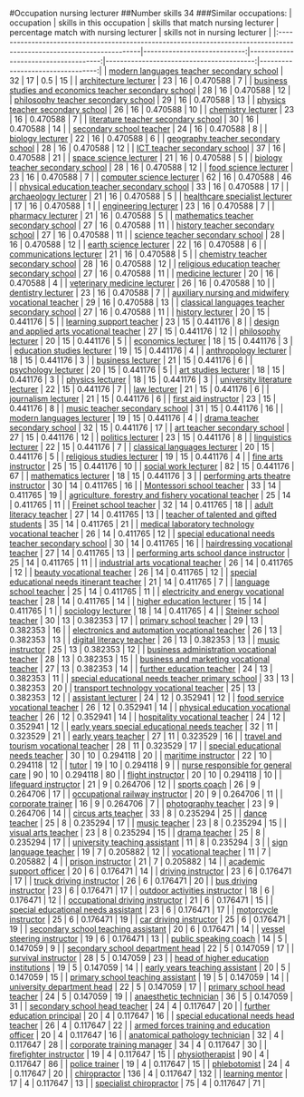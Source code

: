 #Occupation nursing lecturer
##Number skills 34
###Similar occupations:
| occupation                                                                                                            |   skills in this occupation |   skills that match nursing lecturer |   percentage match with nursing lecturer |   skills not in nursing lecturer |
|:----------------------------------------------------------------------------------------------------------------------|----------------------------:|-------------------------------------:|-----------------------------------------:|---------------------------------:|
| [modern languages teacher secondary school](modern_languages_teacher_secondary_school.md)                             |                          32 |                                   17 |                                 0.5      |                               15 |
| [architecture lecturer](architecture_lecturer.md)                                                                     |                          23 |                                   16 |                                 0.470588 |                                7 |
| [business studies and economics teacher secondary school](business_studies_and_economics_teacher_secondary_school.md) |                          28 |                                   16 |                                 0.470588 |                               12 |
| [philosophy teacher secondary school](philosophy_teacher_secondary_school.md)                                         |                          29 |                                   16 |                                 0.470588 |                               13 |
| [physics teacher secondary school](physics_teacher_secondary_school.md)                                               |                          26 |                                   16 |                                 0.470588 |                               10 |
| [chemistry lecturer](chemistry_lecturer.md)                                                                           |                          23 |                                   16 |                                 0.470588 |                                7 |
| [literature teacher secondary school](literature_teacher_secondary_school.md)                                         |                          30 |                                   16 |                                 0.470588 |                               14 |
| [secondary school teacher](secondary_school_teacher.md)                                                               |                          24 |                                   16 |                                 0.470588 |                                8 |
| [biology lecturer](biology_lecturer.md)                                                                               |                          22 |                                   16 |                                 0.470588 |                                6 |
| [geography teacher secondary school](geography_teacher_secondary_school.md)                                           |                          28 |                                   16 |                                 0.470588 |                               12 |
| [ICT teacher secondary school](ICT_teacher_secondary_school.md)                                                       |                          37 |                                   16 |                                 0.470588 |                               21 |
| [space science lecturer](space_science_lecturer.md)                                                                   |                          21 |                                   16 |                                 0.470588 |                                5 |
| [biology teacher secondary school](biology_teacher_secondary_school.md)                                               |                          28 |                                   16 |                                 0.470588 |                               12 |
| [food science lecturer](food_science_lecturer.md)                                                                     |                          23 |                                   16 |                                 0.470588 |                                7 |
| [computer science lecturer](computer_science_lecturer.md)                                                             |                          62 |                                   16 |                                 0.470588 |                               46 |
| [physical education teacher secondary school](physical_education_teacher_secondary_school.md)                         |                          33 |                                   16 |                                 0.470588 |                               17 |
| [archaeology lecturer](archaeology_lecturer.md)                                                                       |                          21 |                                   16 |                                 0.470588 |                                5 |
| [healthcare specialist lecturer](healthcare_specialist_lecturer.md)                                                   |                          17 |                                   16 |                                 0.470588 |                                1 |
| [engineering lecturer](engineering_lecturer.md)                                                                       |                          23 |                                   16 |                                 0.470588 |                                7 |
| [pharmacy lecturer](pharmacy_lecturer.md)                                                                             |                          21 |                                   16 |                                 0.470588 |                                5 |
| [mathematics teacher secondary school](mathematics_teacher_secondary_school.md)                                       |                          27 |                                   16 |                                 0.470588 |                               11 |
| [history teacher secondary school](history_teacher_secondary_school.md)                                               |                          27 |                                   16 |                                 0.470588 |                               11 |
| [science teacher secondary school](science_teacher_secondary_school.md)                                               |                          28 |                                   16 |                                 0.470588 |                               12 |
| [earth science lecturer](earth_science_lecturer.md)                                                                   |                          22 |                                   16 |                                 0.470588 |                                6 |
| [communications lecturer](communications_lecturer.md)                                                                 |                          21 |                                   16 |                                 0.470588 |                                5 |
| [chemistry teacher secondary school](chemistry_teacher_secondary_school.md)                                           |                          28 |                                   16 |                                 0.470588 |                               12 |
| [religious education teacher secondary school](religious_education_teacher_secondary_school.md)                       |                          27 |                                   16 |                                 0.470588 |                               11 |
| [medicine lecturer](medicine_lecturer.md)                                                                             |                          20 |                                   16 |                                 0.470588 |                                4 |
| [veterinary medicine lecturer](veterinary_medicine_lecturer.md)                                                       |                          26 |                                   16 |                                 0.470588 |                               10 |
| [dentistry lecturer](dentistry_lecturer.md)                                                                           |                          23 |                                   16 |                                 0.470588 |                                7 |
| [auxiliary nursing and midwifery vocational teacher](auxiliary_nursing_and_midwifery_vocational_teacher.md)           |                          29 |                                   16 |                                 0.470588 |                               13 |
| [classical languages teacher secondary school](classical_languages_teacher_secondary_school.md)                       |                          27 |                                   16 |                                 0.470588 |                               11 |
| [history lecturer](history_lecturer.md)                                                                               |                          20 |                                   15 |                                 0.441176 |                                5 |
| [learning support teacher](learning_support_teacher.md)                                                               |                          23 |                                   15 |                                 0.441176 |                                8 |
| [design and applied arts vocational teacher](design_and_applied_arts_vocational_teacher.md)                           |                          27 |                                   15 |                                 0.441176 |                               12 |
| [philosophy lecturer](philosophy_lecturer.md)                                                                         |                          20 |                                   15 |                                 0.441176 |                                5 |
| [economics lecturer](economics_lecturer.md)                                                                           |                          18 |                                   15 |                                 0.441176 |                                3 |
| [education studies lecturer](education_studies_lecturer.md)                                                           |                          19 |                                   15 |                                 0.441176 |                                4 |
| [anthropology lecturer](anthropology_lecturer.md)                                                                     |                          18 |                                   15 |                                 0.441176 |                                3 |
| [business lecturer](business_lecturer.md)                                                                             |                          21 |                                   15 |                                 0.441176 |                                6 |
| [psychology lecturer](psychology_lecturer.md)                                                                         |                          20 |                                   15 |                                 0.441176 |                                5 |
| [art studies lecturer](art_studies_lecturer.md)                                                                       |                          18 |                                   15 |                                 0.441176 |                                3 |
| [physics lecturer](physics_lecturer.md)                                                                               |                          18 |                                   15 |                                 0.441176 |                                3 |
| [university literature lecturer](university_literature_lecturer.md)                                                   |                          22 |                                   15 |                                 0.441176 |                                7 |
| [law lecturer](law_lecturer.md)                                                                                       |                          21 |                                   15 |                                 0.441176 |                                6 |
| [journalism lecturer](journalism_lecturer.md)                                                                         |                          21 |                                   15 |                                 0.441176 |                                6 |
| [first aid instructor](first_aid_instructor.md)                                                                       |                          23 |                                   15 |                                 0.441176 |                                8 |
| [music teacher secondary school](music_teacher_secondary_school.md)                                                   |                          31 |                                   15 |                                 0.441176 |                               16 |
| [modern languages lecturer](modern_languages_lecturer.md)                                                             |                          19 |                                   15 |                                 0.441176 |                                4 |
| [drama teacher secondary school](drama_teacher_secondary_school.md)                                                   |                          32 |                                   15 |                                 0.441176 |                               17 |
| [art teacher secondary school](art_teacher_secondary_school.md)                                                       |                          27 |                                   15 |                                 0.441176 |                               12 |
| [politics lecturer](politics_lecturer.md)                                                                             |                          23 |                                   15 |                                 0.441176 |                                8 |
| [linguistics lecturer](linguistics_lecturer.md)                                                                       |                          22 |                                   15 |                                 0.441176 |                                7 |
| [classical languages lecturer](classical_languages_lecturer.md)                                                       |                          20 |                                   15 |                                 0.441176 |                                5 |
| [religious studies lecturer](religious_studies_lecturer.md)                                                           |                          19 |                                   15 |                                 0.441176 |                                4 |
| [fine arts instructor](fine_arts_instructor.md)                                                                       |                          25 |                                   15 |                                 0.441176 |                               10 |
| [social work lecturer](social_work_lecturer.md)                                                                       |                          82 |                                   15 |                                 0.441176 |                               67 |
| [mathematics lecturer](mathematics_lecturer.md)                                                                       |                          18 |                                   15 |                                 0.441176 |                                3 |
| [performing arts theatre instructor](performing_arts_theatre_instructor.md)                                           |                          30 |                                   14 |                                 0.411765 |                               16 |
| [Montessori school teacher](Montessori_school_teacher.md)                                                             |                          33 |                                   14 |                                 0.411765 |                               19 |
| [agriculture, forestry and fishery vocational teacher](agriculture,_forestry_and_fishery_vocational_teacher.md)       |                          25 |                                   14 |                                 0.411765 |                               11 |
| [Freinet school teacher](Freinet_school_teacher.md)                                                                   |                          32 |                                   14 |                                 0.411765 |                               18 |
| [adult literacy teacher](adult_literacy_teacher.md)                                                                   |                          27 |                                   14 |                                 0.411765 |                               13 |
| [teacher of talented and gifted students](teacher_of_talented_and_gifted_students.md)                                 |                          35 |                                   14 |                                 0.411765 |                               21 |
| [medical laboratory technology vocational teacher](medical_laboratory_technology_vocational_teacher.md)               |                          26 |                                   14 |                                 0.411765 |                               12 |
| [special educational needs teacher secondary school](special_educational_needs_teacher_secondary_school.md)           |                          30 |                                   14 |                                 0.411765 |                               16 |
| [hairdressing vocational teacher](hairdressing_vocational_teacher.md)                                                 |                          27 |                                   14 |                                 0.411765 |                               13 |
| [performing arts school dance instructor](performing_arts_school_dance_instructor.md)                                 |                          25 |                                   14 |                                 0.411765 |                               11 |
| [industrial arts vocational teacher](industrial_arts_vocational_teacher.md)                                           |                          26 |                                   14 |                                 0.411765 |                               12 |
| [beauty vocational teacher](beauty_vocational_teacher.md)                                                             |                          26 |                                   14 |                                 0.411765 |                               12 |
| [special educational needs itinerant teacher](special_educational_needs_itinerant_teacher.md)                         |                          21 |                                   14 |                                 0.411765 |                                7 |
| [language school teacher](language_school_teacher.md)                                                                 |                          25 |                                   14 |                                 0.411765 |                               11 |
| [electricity and energy vocational teacher](electricity_and_energy_vocational_teacher.md)                             |                          28 |                                   14 |                                 0.411765 |                               14 |
| [higher education lecturer](higher_education_lecturer.md)                                                             |                          15 |                                   14 |                                 0.411765 |                                1 |
| [sociology lecturer](sociology_lecturer.md)                                                                           |                          18 |                                   14 |                                 0.411765 |                                4 |
| [Steiner school teacher](Steiner_school_teacher.md)                                                                   |                          30 |                                   13 |                                 0.382353 |                               17 |
| [primary school teacher](primary_school_teacher.md)                                                                   |                          29 |                                   13 |                                 0.382353 |                               16 |
| [electronics and automation vocational teacher](electronics_and_automation_vocational_teacher.md)                     |                          26 |                                   13 |                                 0.382353 |                               13 |
| [digital literacy teacher](digital_literacy_teacher.md)                                                               |                          26 |                                   13 |                                 0.382353 |                               13 |
| [music instructor](music_instructor.md)                                                                               |                          25 |                                   13 |                                 0.382353 |                               12 |
| [business administration vocational teacher](business_administration_vocational_teacher.md)                           |                          28 |                                   13 |                                 0.382353 |                               15 |
| [business and marketing vocational teacher](business_and_marketing_vocational_teacher.md)                             |                          27 |                                   13 |                                 0.382353 |                               14 |
| [further education teacher](further_education_teacher.md)                                                             |                          24 |                                   13 |                                 0.382353 |                               11 |
| [special educational needs teacher primary school](special_educational_needs_teacher_primary_school.md)               |                          33 |                                   13 |                                 0.382353 |                               20 |
| [transport technology vocational teacher](transport_technology_vocational_teacher.md)                                 |                          25 |                                   13 |                                 0.382353 |                               12 |
| [assistant lecturer](assistant_lecturer.md)                                                                           |                          24 |                                   12 |                                 0.352941 |                               12 |
| [food service vocational teacher](food_service_vocational_teacher.md)                                                 |                          26 |                                   12 |                                 0.352941 |                               14 |
| [physical education vocational teacher](physical_education_vocational_teacher.md)                                     |                          26 |                                   12 |                                 0.352941 |                               14 |
| [hospitality vocational teacher](hospitality_vocational_teacher.md)                                                   |                          24 |                                   12 |                                 0.352941 |                               12 |
| [early years special educational needs teacher](early_years_special_educational_needs_teacher.md)                     |                          32 |                                   11 |                                 0.323529 |                               21 |
| [early years teacher](early_years_teacher.md)                                                                         |                          27 |                                   11 |                                 0.323529 |                               16 |
| [travel and tourism vocational teacher](travel_and_tourism_vocational_teacher.md)                                     |                          28 |                                   11 |                                 0.323529 |                               17 |
| [special educational needs teacher](special_educational_needs_teacher.md)                                             |                          30 |                                   10 |                                 0.294118 |                               20 |
| [maritime instructor](maritime_instructor.md)                                                                         |                          22 |                                   10 |                                 0.294118 |                               12 |
| [tutor](tutor.md)                                                                                                     |                          19 |                                   10 |                                 0.294118 |                                9 |
| [nurse responsible for general care](nurse_responsible_for_general_care.md)                                           |                          90 |                                   10 |                                 0.294118 |                               80 |
| [flight instructor](flight_instructor.md)                                                                             |                          20 |                                   10 |                                 0.294118 |                               10 |
| [lifeguard instructor](lifeguard_instructor.md)                                                                       |                          21 |                                    9 |                                 0.264706 |                               12 |
| [sports coach](sports_coach.md)                                                                                       |                          26 |                                    9 |                                 0.264706 |                               17 |
| [occupational railway instructor](occupational_railway_instructor.md)                                                 |                          20 |                                    9 |                                 0.264706 |                               11 |
| [corporate trainer](corporate_trainer.md)                                                                             |                          16 |                                    9 |                                 0.264706 |                                7 |
| [photography teacher](photography_teacher.md)                                                                         |                          23 |                                    9 |                                 0.264706 |                               14 |
| [circus arts teacher](circus_arts_teacher.md)                                                                         |                          33 |                                    8 |                                 0.235294 |                               25 |
| [dance teacher](dance_teacher.md)                                                                                     |                          25 |                                    8 |                                 0.235294 |                               17 |
| [music teacher](music_teacher.md)                                                                                     |                          23 |                                    8 |                                 0.235294 |                               15 |
| [visual arts teacher](visual_arts_teacher.md)                                                                         |                          23 |                                    8 |                                 0.235294 |                               15 |
| [drama teacher](drama_teacher.md)                                                                                     |                          25 |                                    8 |                                 0.235294 |                               17 |
| [university teaching assistant](university_teaching_assistant.md)                                                     |                          11 |                                    8 |                                 0.235294 |                                3 |
| [sign language teacher](sign_language_teacher.md)                                                                     |                          19 |                                    7 |                                 0.205882 |                               12 |
| [vocational teacher](vocational_teacher.md)                                                                           |                          11 |                                    7 |                                 0.205882 |                                4 |
| [prison instructor](prison_instructor.md)                                                                             |                          21 |                                    7 |                                 0.205882 |                               14 |
| [academic support officer](academic_support_officer.md)                                                               |                          20 |                                    6 |                                 0.176471 |                               14 |
| [driving instructor](driving_instructor.md)                                                                           |                          23 |                                    6 |                                 0.176471 |                               17 |
| [truck driving instructor](truck_driving_instructor.md)                                                               |                          26 |                                    6 |                                 0.176471 |                               20 |
| [bus driving instructor](bus_driving_instructor.md)                                                                   |                          23 |                                    6 |                                 0.176471 |                               17 |
| [outdoor activities instructor](outdoor_activities_instructor.md)                                                     |                          18 |                                    6 |                                 0.176471 |                               12 |
| [occupational driving instructor](occupational_driving_instructor.md)                                                 |                          21 |                                    6 |                                 0.176471 |                               15 |
| [special educational needs assistant](special_educational_needs_assistant.md)                                         |                          23 |                                    6 |                                 0.176471 |                               17 |
| [motorcycle instructor](motorcycle_instructor.md)                                                                     |                          25 |                                    6 |                                 0.176471 |                               19 |
| [car driving instructor](car_driving_instructor.md)                                                                   |                          25 |                                    6 |                                 0.176471 |                               19 |
| [secondary school teaching assistant](secondary_school_teaching_assistant.md)                                         |                          20 |                                    6 |                                 0.176471 |                               14 |
| [vessel steering instructor](vessel_steering_instructor.md)                                                           |                          19 |                                    6 |                                 0.176471 |                               13 |
| [public speaking coach](public_speaking_coach.md)                                                                     |                          14 |                                    5 |                                 0.147059 |                                9 |
| [secondary school department head](secondary_school_department_head.md)                                               |                          22 |                                    5 |                                 0.147059 |                               17 |
| [survival instructor](survival_instructor.md)                                                                         |                          28 |                                    5 |                                 0.147059 |                               23 |
| [head of higher education institutions](head_of_higher_education_institutions.md)                                     |                          19 |                                    5 |                                 0.147059 |                               14 |
| [early years teaching assistant](early_years_teaching_assistant.md)                                                   |                          20 |                                    5 |                                 0.147059 |                               15 |
| [primary school teaching assistant](primary_school_teaching_assistant.md)                                             |                          19 |                                    5 |                                 0.147059 |                               14 |
| [university department head](university_department_head.md)                                                           |                          22 |                                    5 |                                 0.147059 |                               17 |
| [primary school head teacher](primary_school_head_teacher.md)                                                         |                          24 |                                    5 |                                 0.147059 |                               19 |
| [anaesthetic technician](anaesthetic_technician.md)                                                                   |                          36 |                                    5 |                                 0.147059 |                               31 |
| [secondary school head teacher](secondary_school_head_teacher.md)                                                     |                          24 |                                    4 |                                 0.117647 |                               20 |
| [further education principal](further_education_principal.md)                                                         |                          20 |                                    4 |                                 0.117647 |                               16 |
| [special educational needs head teacher](special_educational_needs_head_teacher.md)                                   |                          26 |                                    4 |                                 0.117647 |                               22 |
| [armed forces training and education officer](armed_forces_training_and_education_officer.md)                         |                          20 |                                    4 |                                 0.117647 |                               16 |
| [anatomical pathology technician](anatomical_pathology_technician.md)                                                 |                          32 |                                    4 |                                 0.117647 |                               28 |
| [corporate training manager](corporate_training_manager.md)                                                           |                          34 |                                    4 |                                 0.117647 |                               30 |
| [firefighter instructor](firefighter_instructor.md)                                                                   |                          19 |                                    4 |                                 0.117647 |                               15 |
| [physiotherapist](physiotherapist.md)                                                                                 |                          90 |                                    4 |                                 0.117647 |                               86 |
| [police trainer](police_trainer.md)                                                                                   |                          19 |                                    4 |                                 0.117647 |                               15 |
| [phlebotomist](phlebotomist.md)                                                                                       |                          24 |                                    4 |                                 0.117647 |                               20 |
| [chiropractor](chiropractor.md)                                                                                       |                         136 |                                    4 |                                 0.117647 |                              132 |
| [learning mentor](learning_mentor.md)                                                                                 |                          17 |                                    4 |                                 0.117647 |                               13 |
| [specialist chiropractor](specialist_chiropractor.md)                                                                 |                          75 |                                    4 |                                 0.117647 |                               71 |
